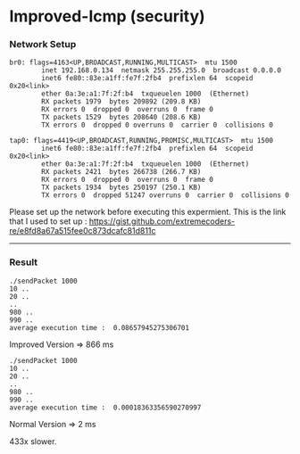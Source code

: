 # Improved-Icmp (security)

### Network Setup

```
br0: flags=4163<UP,BROADCAST,RUNNING,MULTICAST>  mtu 1500
        inet 192.168.0.134  netmask 255.255.255.0  broadcast 0.0.0.0
        inet6 fe80::83e:a1ff:fe7f:2fb4  prefixlen 64  scopeid 0x20<link>
        ether 0a:3e:a1:7f:2f:b4  txqueuelen 1000  (Ethernet)
        RX packets 1979  bytes 209892 (209.8 KB)
        RX errors 0  dropped 0  overruns 0  frame 0
        TX packets 1529  bytes 208640 (208.6 KB)
        TX errors 0  dropped 0 overruns 0  carrier 0  collisions 0

tap0: flags=4419<UP,BROADCAST,RUNNING,PROMISC,MULTICAST>  mtu 1500
        inet6 fe80::83e:a1ff:fe7f:2fb4  prefixlen 64  scopeid 0x20<link>
        ether 0a:3e:a1:7f:2f:b4  txqueuelen 1000  (Ethernet)
        RX packets 2421  bytes 266738 (266.7 KB)
        RX errors 0  dropped 0  overruns 0  frame 0
        TX packets 1934  bytes 250197 (250.1 KB)
        TX errors 0  dropped 51247 overruns 0  carrier 0  collisions 0
```
Please set up the network before executing this expermient.
This is the link that I used to set up : https://gist.github.com/extremecoders-re/e8fd8a67a515fee0c873dcafc81d811c

<hr>

### Result

```
./sendPacket 1000
10 ..
20 ..
..
980 ..
990 ..
average execution time :  0.08657945275306701
```
Improved Version
=> 866 ms

```
./sendPacket 1000
10 ..
20 ..
..
980 ..
990 ..
average execution time :  0.00018363356590270997
```
Normal Version
=> 2 ms

433x slower.

